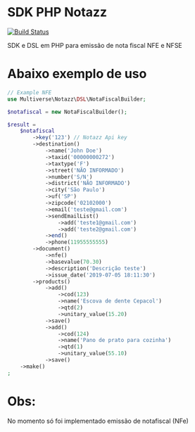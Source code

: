 # SDK PHP Notazz
[![Build Status](https://travis-ci.org/leoqbc/sdk-php-notazz.svg?branch=master)](https://travis-ci.org/leoqbc/sdk-php-notazz)

SDK e DSL em PHP para emissão de nota fiscal NFE e NFSE

# Abaixo exemplo de uso
```php
// Example NFE
use Multiverse\Notazz\DSL\NotaFiscalBuilder;

$notafiscal = new NotaFiscalBuilder();

$result = 
    $notafiscal
        ->key('123') // Notazz Api key 
        ->destination()
            ->name('John Doe')
            ->taxid('00000000272')
            ->taxtype('F')
            ->street('NÃO INFORMADO')
            ->number('S/N')
            ->district('NÃO INFORMADO')
            ->city('São Paulo')
            ->uf('SP')
            ->zipcode('02102000')
            ->email('teste@gmail.com')
            ->sendEmailList()
                ->add('teste1@gmail.com')
                ->add('teste2@gmail.com')
            ->end()
            ->phone(11955555555)
        ->document()
            ->nfe()
            ->basevalue(70.30)
            ->description('Descrição teste')
            ->issue_date('2019-07-05 18:11:30')
        ->products()
            ->add()
                ->cod(123)
                ->name('Escova de dente Cepacol')
                ->qtd(2)
                ->unitary_value(15.20)
            ->save()
            ->add()
                ->cod(124)
                ->name('Pano de prato para cozinha')
                ->qtd(1)
                ->unitary_value(55.10)
            ->save()
    ->make()
;
```

# Obs:
No momento só foi implementado emissão de notafiscal (NFe)
